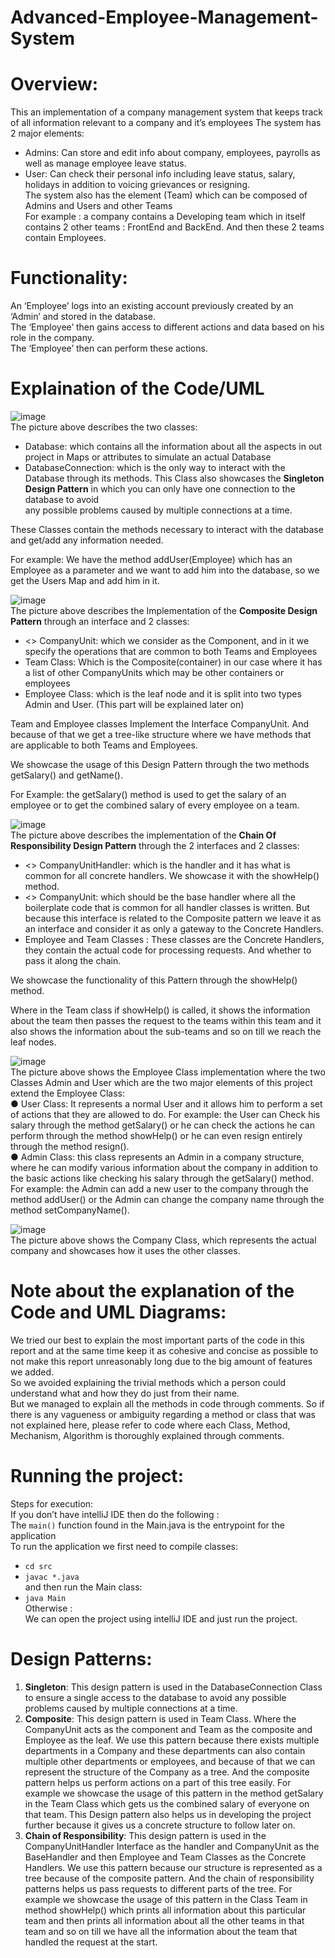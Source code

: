 # Advanced-Employee-Management-System  
# Overview:  
This an implementation of a company management system that keeps track of all information relevant to a company and it’s employees The system has 2 major elements:  
- Admins: Can store and edit info about company, employees, payrolls as well as manage employee leave status.  
- User: Can check their personal info including leave status, salary, holidays in addition to voicing grievances or resigning.  
The system also has the element (Team) which can be composed of Admins and Users and other Teams  
For example : a company contains a Developing team which in itself contains 2 other teams : FrontEnd and BackEnd. And then these 2 teams contain Employees.  
  
# Functionality:  
An ‘Employee’ logs into an existing account previously created by an ‘Admin’ and stored in the database.  
The ‘Employee’ then gains access to different actions and data based on his role in the company.  
The ‘Employee’ then can perform these actions.  
  
# Explaination of the Code/UML  
![image](https://user-images.githubusercontent.com/44644160/155875290-63414213-7456-4a12-a629-f026c8c96704.png)  
The picture above describes the two classes:  
- Database: which contains all the information about all the aspects in out project in Maps or attributes to simulate an actual Database  
- DatabaseConnection: which is the only way to interact with the Database through its methods. This Class also showcases the **Singleton Design Pattern** in which you can only have one connection to the database to avoid  
any possible problems caused by multiple connections at a time.  
  
These Classes contain the methods necessary to interact with the database and get/add any information needed.  
  
For example: We have the method addUser(Employee) which has an Employee as a parameter and we want to add him into the database, so we get the Users Map and add him in it.  

![image](https://user-images.githubusercontent.com/44644160/155875440-9806b06f-d927-47af-b610-8f1b82e1784a.png)  
The picture above describes the Implementation of the **Composite Design Pattern** through an interface and 2 classes:  
- <<Interface>> CompanyUnit: which we consider as the Component, and in it we specify the operations that are common to both Teams and Employees  
- Team Class: Which is the Composite(container) in our case where it has a list of other CompanyUnits which may be other containers or employees  
- Employee Class: which is the leaf node and it is split into two types Admin and User. (This part will be explained later on)  
  
Team and Employee classes Implement the Interface CompanyUnit. And because of that we get a tree-like structure where we have methods that are applicable to both Teams and Employees.  
  
We showcase the usage of this Design Pattern through the two methods getSalary() and getName().  
  
For Example: the getSalary() method is used to get the salary of an employee or to get the combined salary of every employee on a team.  
  
![image](https://user-images.githubusercontent.com/44644160/155875512-815e9868-fee7-4c33-9af1-2ddcd0a17961.png)  
The picture above describes the implementation of the **Chain Of Responsibility Design Pattern** through the 2 interfaces and 2 classes:  
- <<Interface>> CompanyUnitHandler: which is the handler and it has what is common for all concrete handlers. We showcase it with the showHelp() method.  
- <<Interface>> CompanyUnit: which should be the base handler where all the boilerplate code that is common for all handler classes is written. But because this interface is related to the Composite pattern we leave it as an interface and consider it as only a gateway to the Concrete Handlers.  
- Employee and Team Classes : These classes are the Concrete Handlers, they contain the actual code for processing requests. And whether to pass it along the chain.  
  
We showcase the functionality of this Pattern through the showHelp() method.  
  
Where in the Team class if showHelp() is called, it shows the information about the team then passes the request to the teams within this team and it also shows the information about the sub-teams and so on till we reach the leaf nodes.  
  
![image](https://user-images.githubusercontent.com/44644160/155875611-5186afa9-bf4a-426d-8c2a-8faf373d5be1.png)  
The picture above shows the Employee Class implementation where the two Classes Admin and User which are the two major elements of this project extend the Employee Class:  
● User Class: It represents a normal User and it allows him to perform a set of actions that they are allowed to do. For example: the User can Check his salary through the method getSalary() or he can check the actions he can perform through the method showHelp() or he can even resign entirely through the method resign().  
● Admin Class: this class represents an Admin in a company structure, where he can modify various information about the company in addition to the basic actions like checking his salary through the getSalary() method. For example: the Admin can add a new user to the company through the method addUser() or the Admin can change the company name through the method setCompanyName().  
  
![image](https://user-images.githubusercontent.com/44644160/155875653-234e3176-a143-4772-a314-8bd5280675d6.png)  
The picture above shows the Company Class, which represents the actual company and showcases how it uses the other classes.  
  
  
# Note about the explanation of the Code and UML Diagrams:
We tried our best to explain the most important parts of the code in this report and at the same time keep it as cohesive and concise as possible to not make this report unreasonably long due to the big amount of features we added.  
So we avoided explaining the trivial methods which a person could understand what and how they do just from their name.  
But we managed to explain all the methods in code through comments. So if there is any vagueness or ambiguity regarding a method or class that was not explained here, please refer to code where each Class, Method, Mechanism, Algorithm is thoroughly explained through comments.  
  
  
# Running the project: 
Steps for execution:  
If you don’t have intelliJ IDE then do the following :  
The `main()` function found in the Main.java is the entrypoint for the application  
To run the application we first need to compile classes:  
- `cd src`  
- `javac *.java`  
and then run the Main class:  
- `java Main`  
Otherwise :  
We can open the project using intelliJ IDE and just run the project.  
  
# Design Patterns: 
1. **Singleton**: This design pattern is used in the DatabaseConnection Class to ensure a single access to the database to avoid any possible problems caused by multiple connections at a time.  
2. **Composite**: This design pattern is used in Team Class. Where the CompanyUnit acts as the component and Team as the composite and Employee as the leaf. We use this pattern because there exists multiple departments in a Company and these departments can also contain multiple other departments or employees, and because of that we can represent the structure of the Company as a tree. And the composite pattern helps us perform actions on a part of this tree easily. For example we showcase the usage of this pattern in the method getSalary in the Team Class which gets us the combined salary of everyone on that team. This Design pattern also helps us in developing the project further because it gives us a concrete structure to follow later on.  
3. **Chain of Responsibility**: This design pattern is used in the CompanyUnitHandler Interface as the handler and CompanyUnit as the BaseHandler and then Employee and Team Classes as the Concrete Handlers. We use this pattern because our structure is represented as a tree because of the composite pattern. And the chain of responsibility patterns helps us pass requests to different parts of the tree. For example we showcase the usage of this pattern in the Class Team in method showHelp() which prints all information about this particular team and then prints all information about all the other teams in that team and so on till we have all the information about the team that handled the request at the start.  
